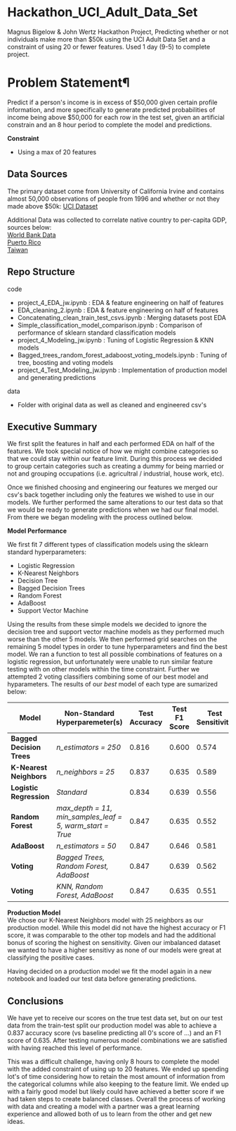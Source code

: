 # Hackathon_UCI_Adult_Data_Set
Magnus Bigelow &amp; John Wertz Hackathon Project, Predicting whether or not individuals make more than $50k using the UCI Adult Data Set and a constraint of using 20 or fewer features. Used 1 day (9-5) to complete project.

# Problem Statement¶

Predict if a person's income is in excess of $50,000 given certain profile information, and more specifically to generate predicted probabilities of income being above $50,000 for each row in the test set, given an artificial constrain and an 8 hour period to complete the model and predictions.

**Constraint**
- Using a max of 20 features

## Data Sources 

The primary dataset come from University of California Irvine and contains almost 50,000 observations of people from 1996 and whether or not they made above $50k: 
    [UCI Dataset](https://archive.ics.uci.edu/ml/datasets/Adult)

Additional Data was collected to correlate native country to per-capita GDP, sources below:<br>
    [World Bank Data](https://www.kaggle.com/sdorius/globses)<br>
    [Puerto Rico](https://www.google.com/publicdata/exploreds=d5bncppjof8f9_&met_y=ny_gdp_pcap_cd&idim=country:PRI:CUB:DOM&hl=en&dl=en)<br>
    [Taiwan](https://www.indexmundi.com/g/g.aspx?c=tw&v=67)
    
## Repo Structure

code
- project_4_EDA_jw.ipynb : EDA & feature engineering on half of features
- EDA_cleaning_2.ipynb : EDA & feature engineering on half of features
- Concatenating_clean_train_test_csvs.ipynb : Merging datasets post EDA
- Simple_classification_model_comparison.ipynb : Comparison of performance of sklearn standard classification models
- project_4_Modeling_jw.ipynb : Tuning of Logistic Regression & KNN models
- Bagged_trees_random_forest_adaboost_voting_models.ipynb : Tuning of tree, boosting and voting models
- project_4_Test_Modeling_jw.ipynb : Implementation of production model and generating predictions

data
- Folder with original data as well as cleaned and engineered csv's

## Executive Summary

We first split the features in half and each performed EDA on half of the features. We took special notice of how we might combine categories so that we could stay within our feature limit. During this process we decided to group certain categories such as creating a dummy for being married or not and grouping occupations (i.e. agricultral / industrial, house work, etc).

Once we finished choosing and engineering our features we merged our csv's back together including only the features we wished to use in our models. We further performed the same alterations to our test data so that we would be ready to generate predictions when we had our final model.  From there we began modeling with the process outlined below.

**Model Performance**

We first fit 7 different types of classification models using the sklearn standard hyperparameters:
- Logistic Regression
- K-Nearest Neighbors
- Decision Tree
- Bagged Decision Trees
- Random Forest
- AdaBoost
- Support Vector Machine

Using the results from these simple models we decided to ignore the decision tree and support vector machine models as they performed much worse than the other 5 models. We then performed grid searches on the remaining 5 model types in order to tune hyperparameters and find the best model. We ran a function to test all possible combinations of features on a logistic regression, but unfortunately were unable to run similar feature testing with on other models within the time constraint. Further we attempted 2 voting classifiers combining some of our best model and hyparameters. The results of our *best* model of each type are sumarized below:

| **Model**    | **Non-Standard Hyperparemeter(s)**     | **Test Accuracy** | **Test F1 Score** | **Test Sensitivity** |
|-------------------|---------------------------|-------------------|----------------------|----------------------|
| **Bagged Decision Trees** | *n_estimators = 250*      | 0.816             | 0.600             |  0.574          |
| **K-Nearest Neighbors** | *n_neighbors = 25*          | 0.837             | 0.635             |  0.589          |
| **Logistic Regression** | *Standard*                  | 0.834             | 0.639             |  0.556          |
| **Random Forest** | *max_depth = 11, min_samples_leaf = 5, warm_start = True* |  0.847 | 0.635 | 0.552          |
| **AdaBoost** | *n_estimators = 50*                    | 0.847             | 0.646             |  0.581          |
| **Voting** | *Bagged Trees, Random Forest, AdaBoost*  | 0.847             | 0.639             |  0.562          |
| **Voting** | *KNN, Random Forest, AdaBoost*           | 0.847             | 0.635             |  0.551          |

**Production Model**<br>
We chose our K-Nearest Neighbors model with 25 neighbors as our production model. While this model did not have the highest accuracy or F1 score, it was comparable to the other top models and had the additional bonus of scoring the highest on sensitivity. Given our imbalanced dataset we wanted to have a higher sensitivy as none of our models were great at classifying the positive cases.

Having decided on a production model we fit the model again in a new notebook and loaded our test data before generating predictions.

## Conclusions

We have yet to receive our scores on the true test data set, but on our test data from the train-test split our production model was able to achieve a 0.837 accuracy score (vs baseline predicting all 0's score of ...) and an F1 score of 0.635. After testing numerous model combinations we are satisfied with having reached this level of performance.

This was a difficult challenge, having only 8 hours to complete the model with the added constraint of using up to 20 features. We ended up spending lot's of time considering how to retain the most amount of information from the categorical columns while also keeping to the feature limit. We ended up with a fairly good model but likely could have achieved a better score if we had taken steps to create balanced classes. Overall the process of working with data and creating a model with a partner was a great learning experience and allowed both of us to learn from the other and get new ideas.
